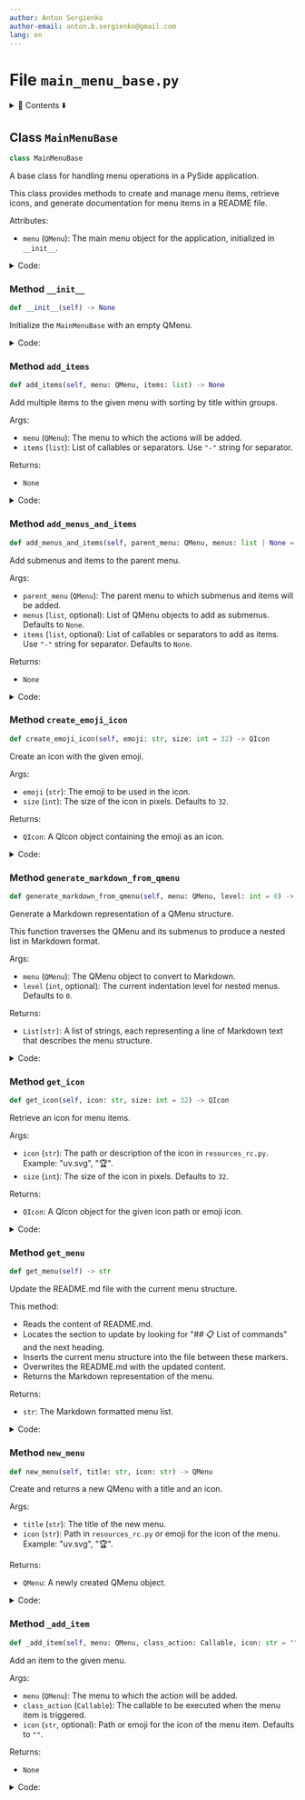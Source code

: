 ```yaml
---
author: Anton Sergienko
author-email: anton.b.sergienko@gmail.com
lang: en
---
```


# File `main_menu_base.py`

<details>
<summary>📖 Contents ⬇️</summary>

## Contents

- [Class `MainMenuBase`](#class-mainmenubase)
  - [Method `__init__`](#method-__init__)
  - [Method `add_items`](#method-add_items)
  - [Method `add_menus_and_items`](#method-add_menus_and_items)
  - [Method `create_emoji_icon`](#method-create_emoji_icon)
  - [Method `generate_markdown_from_qmenu`](#method-generate_markdown_from_qmenu)
  - [Method `get_icon`](#method-get_icon)
  - [Method `get_menu`](#method-get_menu)
  - [Method `new_menu`](#method-new_menu)
  - [Method `_add_item`](#method-_add_item)

</details>

## Class `MainMenuBase`

```python
class MainMenuBase
```

A base class for handling menu operations in a PySide application.

This class provides methods to create and manage menu items,
retrieve icons, and generate documentation for menu items in a README file.

Attributes:

- `menu` (`QMenu`): The main menu object for the application, initialized in `__init__`.

<details>
<summary>Code:</summary>

```python
class MainMenuBase:

    def __init__(self) -> None:
        """Initialize the `MainMenuBase` with an empty QMenu."""
        self.menu = QMenu()

    def add_items(self, menu: QMenu, items: list) -> None:
        """Add multiple items to the given menu with sorting by title within groups.

        Args:

        - `menu` (`QMenu`): The menu to which the actions will be added.
        - `items` (`list`): List of callables or separators. Use `"-"` string for separator.

        Returns:

        - `None`

        """
        # Split the list into groups by separators
        groups = []
        current_group = []

        for item in items:
            if item == "-":
                if current_group:  # Add group only if it's not empty
                    groups.append(current_group)
                    current_group = []
                groups.append(["-"])  # Separator as a separate group
            else:
                current_group.append(item)

        # Add the last group if it's not empty
        if current_group:
            groups.append(current_group)

        # Process each group
        for group in groups:
            if group == ["-"]:
                menu.addSeparator()
            else:
                # Sort group by title
                sorted_group = sorted(group, key=lambda x: x.title if hasattr(x, "title") else "")

                # Add sorted items
                for item in sorted_group:
                    self._add_item(menu, item)

    def add_menus_and_items(self, parent_menu: QMenu, menus: list | None = None, items: list | None = None) -> None:
        """Add submenus and items to the parent menu.

        Args:

        - `parent_menu` (`QMenu`): The parent menu to which submenus and items will be added.
        - `menus` (`list`, optional): List of QMenu objects to add as submenus. Defaults to `None`.
        - `items` (`list`, optional): List of callables or separators to add as items. Use `"-"` string for separator.
          Defaults to `None`.

        Returns:

        - `None`

        """
        # Add submenus
        if menus:
            for menu in menus:
                parent_menu.addMenu(menu)

        # Add separator between submenus and items if both exist
        if menus and items:
            parent_menu.addSeparator()

        # Add menu items
        if items:
            self.add_items(parent_menu, items)

    def create_emoji_icon(self, emoji: str, size: int = 32) -> QIcon:
        """Create an icon with the given emoji.

        Args:

        - `emoji` (`str`): The emoji to be used in the icon.
        - `size` (`int`): The size of the icon in pixels. Defaults to `32`.

        Returns:

        - `QIcon`: A QIcon object containing the emoji as an icon.

        """
        pixmap = QPixmap(size, size)
        pixmap.fill(Qt.GlobalColor.transparent)

        painter = QPainter(pixmap)
        font = QFont()
        font.setPointSize(int(size * 0.8))
        painter.setFont(font)
        painter.drawText(pixmap.rect(), Qt.AlignmentFlag.AlignCenter, emoji)
        painter.end()

        return QIcon(pixmap)

    def generate_markdown_from_qmenu(self, menu: QMenu, level: int = 0) -> list[str]:
        """Generate a Markdown representation of a QMenu structure.

        This function traverses the QMenu and its submenus to produce a nested list in Markdown format.

        Args:

        - `menu` (`QMenu`): The QMenu object to convert to Markdown.
        - `level` (`int`, optional): The current indentation level for nested menus. Defaults to `0`.

        Returns:

        - `List[str]`: A list of strings, each representing a line of Markdown text that describes the menu structure.

        """
        markdown_lines: list[str] = []
        for action in menu.actions():
            if action.menu():  # If the action has a submenu
                # Add a header for the submenu
                markdown_lines.append(f"{'  ' * level}- **{action.text()}**")
                # Recursively traverse the submenu
                submenu = action.menu()
                if isinstance(submenu, QMenu):
                    markdown_lines.extend(self.generate_markdown_from_qmenu(submenu, level + 1))
            else:
                # Add a regular menu item
                icon = (
                    getattr(action, "icon_name", "")
                    if hasattr(action, "icon_name") and "." not in getattr(action, "icon_name", "")
                    else ""
                )
                if action.text():
                    markdown_lines.append(f"{'  ' * level}- {icon} {action.text()}")
        return markdown_lines

    def get_icon(self, icon: str, size: int = 32) -> QIcon:
        """Retrieve an icon for menu items.

        Args:

        - `icon` (`str`): The path or description of the icon in `resources_rc.py`. Example: "uv.svg", "🏆".
        - `size` (`int`): The size of the icon in pixels. Defaults to `32`.

        Returns:

        - `QIcon`: A QIcon object for the given icon path or emoji icon.

        """
        if ".svg" in icon:
            # Load the icon from the assets if it's an SVG file
            return QIcon(f":/assets/{icon}")
        # Generate a safe filename for the emoji icon
        filename = f"emoji_{'_'.join(f'{ord(c):X}' for c in icon)}.png"
        icon_folder = h.dev.get_project_root() / "temp" / "icons"
        icon_path = icon_folder / filename

        if icon_path.exists():
            # If the icon already exists, load it from the file
            return QIcon(str(icon_path))
        return self.create_emoji_icon(icon, size)

    def get_menu(self) -> str:
        """Update the README.md file with the current menu structure.

        This method:

        - Reads the content of README.md.
        - Locates the section to update by looking for "## 📋 List of commands" and the next heading.
        - Inserts the current menu structure into the file between these markers.
        - Overwrites the README.md with the updated content.
        - Returns the Markdown representation of the menu.

        Returns:

        - `str`: The Markdown formatted menu list.

        """
        filename = h.dev.get_project_root() / "README.md"
        list_of_menu = "\n".join(self.generate_markdown_from_qmenu(self.menu))

        h.md.replace_section(filename, list_of_menu, "## 📋 List of commands")

        return list_of_menu

    def new_menu(self, title: str, icon: str) -> QMenu:
        """Create and returns a new QMenu with a title and an icon.

        Args:

        - `title` (`str`): The title of the new menu.
        - `icon` (`str`): Path in `resources_rc.py` or emoji for the icon of the menu. Example: "uv.svg", "🏆".

        Returns:

        - `QMenu`: A newly created QMenu object.

        """
        menu = QMenu(title, None)
        menu.setIcon(self.get_icon(icon))
        return menu

    def _add_item(self, menu: QMenu, class_action: Callable, icon: str = "") -> None:
        """Add an item to the given menu.

        Args:

        - `menu` (`QMenu`): The menu to which the action will be added.
        - `class_action` (`Callable`): The callable to be executed when the menu item is triggered.
        - `icon` (`str`, optional): Path or emoji for the icon of the menu item. Defaults to `""`.

        Returns:

        - `None`

        """
        action_instance = class_action(parent=self)

        # Add visual emphasis for bold items
        title_text = action_instance.title
        if hasattr(action_instance, "bold_title") and action_instance.bold_title:
            title_text = f"★ {action_instance.title}"

        if icon:
            action = QAction(self.get_icon(icon), title_text)
            action.triggered.connect(action_instance)
            setattr(action, "icon_name", icon)  # noqa: B010
        elif hasattr(action_instance, "icon") and action_instance.icon:
            action = QAction(self.get_icon(action_instance.icon), title_text)
            action.triggered.connect(action_instance)
            setattr(action, "icon_name", action_instance.icon)  # noqa: B010
        else:
            action = QAction(title_text)
            action.triggered.connect(action_instance)

        # Apply bold font styling (works in system tray menu)
        if hasattr(action_instance, "bold_title") and action_instance.bold_title:
            font = action.font()
            font.setBold(True)
            action.setFont(font)

        setattr(self, f"action_{class_action.__name__}", action)
        menu.addAction(action)
```

</details>

### Method `__init__`

```python
def __init__(self) -> None
```

Initialize the `MainMenuBase` with an empty QMenu.

<details>
<summary>Code:</summary>

```python
def __init__(self) -> None:
        self.menu = QMenu()
```

</details>

### Method `add_items`

```python
def add_items(self, menu: QMenu, items: list) -> None
```

Add multiple items to the given menu with sorting by title within groups.

Args:

- `menu` (`QMenu`): The menu to which the actions will be added.
- `items` (`list`): List of callables or separators. Use `"-"` string for separator.

Returns:

- `None`

<details>
<summary>Code:</summary>

```python
def add_items(self, menu: QMenu, items: list) -> None:
        # Split the list into groups by separators
        groups = []
        current_group = []

        for item in items:
            if item == "-":
                if current_group:  # Add group only if it's not empty
                    groups.append(current_group)
                    current_group = []
                groups.append(["-"])  # Separator as a separate group
            else:
                current_group.append(item)

        # Add the last group if it's not empty
        if current_group:
            groups.append(current_group)

        # Process each group
        for group in groups:
            if group == ["-"]:
                menu.addSeparator()
            else:
                # Sort group by title
                sorted_group = sorted(group, key=lambda x: x.title if hasattr(x, "title") else "")

                # Add sorted items
                for item in sorted_group:
                    self._add_item(menu, item)
```

</details>

### Method `add_menus_and_items`

```python
def add_menus_and_items(self, parent_menu: QMenu, menus: list | None = None, items: list | None = None) -> None
```

Add submenus and items to the parent menu.

Args:

- `parent_menu` (`QMenu`): The parent menu to which submenus and items will be added.
- `menus` (`list`, optional): List of QMenu objects to add as submenus. Defaults to `None`.
- `items` (`list`, optional): List of callables or separators to add as items. Use `"-"` string for separator.
  Defaults to `None`.

Returns:

- `None`

<details>
<summary>Code:</summary>

```python
def add_menus_and_items(self, parent_menu: QMenu, menus: list | None = None, items: list | None = None) -> None:
        # Add submenus
        if menus:
            for menu in menus:
                parent_menu.addMenu(menu)

        # Add separator between submenus and items if both exist
        if menus and items:
            parent_menu.addSeparator()

        # Add menu items
        if items:
            self.add_items(parent_menu, items)
```

</details>

### Method `create_emoji_icon`

```python
def create_emoji_icon(self, emoji: str, size: int = 32) -> QIcon
```

Create an icon with the given emoji.

Args:

- `emoji` (`str`): The emoji to be used in the icon.
- `size` (`int`): The size of the icon in pixels. Defaults to `32`.

Returns:

- `QIcon`: A QIcon object containing the emoji as an icon.

<details>
<summary>Code:</summary>

```python
def create_emoji_icon(self, emoji: str, size: int = 32) -> QIcon:
        pixmap = QPixmap(size, size)
        pixmap.fill(Qt.GlobalColor.transparent)

        painter = QPainter(pixmap)
        font = QFont()
        font.setPointSize(int(size * 0.8))
        painter.setFont(font)
        painter.drawText(pixmap.rect(), Qt.AlignmentFlag.AlignCenter, emoji)
        painter.end()

        return QIcon(pixmap)
```

</details>

### Method `generate_markdown_from_qmenu`

```python
def generate_markdown_from_qmenu(self, menu: QMenu, level: int = 0) -> list[str]
```

Generate a Markdown representation of a QMenu structure.

This function traverses the QMenu and its submenus to produce a nested list in Markdown format.

Args:

- `menu` (`QMenu`): The QMenu object to convert to Markdown.
- `level` (`int`, optional): The current indentation level for nested menus. Defaults to `0`.

Returns:

- `List[str]`: A list of strings, each representing a line of Markdown text that describes the menu structure.

<details>
<summary>Code:</summary>

```python
def generate_markdown_from_qmenu(self, menu: QMenu, level: int = 0) -> list[str]:
        markdown_lines: list[str] = []
        for action in menu.actions():
            if action.menu():  # If the action has a submenu
                # Add a header for the submenu
                markdown_lines.append(f"{'  ' * level}- **{action.text()}**")
                # Recursively traverse the submenu
                submenu = action.menu()
                if isinstance(submenu, QMenu):
                    markdown_lines.extend(self.generate_markdown_from_qmenu(submenu, level + 1))
            else:
                # Add a regular menu item
                icon = (
                    getattr(action, "icon_name", "")
                    if hasattr(action, "icon_name") and "." not in getattr(action, "icon_name", "")
                    else ""
                )
                if action.text():
                    markdown_lines.append(f"{'  ' * level}- {icon} {action.text()}")
        return markdown_lines
```

</details>

### Method `get_icon`

```python
def get_icon(self, icon: str, size: int = 32) -> QIcon
```

Retrieve an icon for menu items.

Args:

- `icon` (`str`): The path or description of the icon in `resources_rc.py`. Example: "uv.svg", "🏆".
- `size` (`int`): The size of the icon in pixels. Defaults to `32`.

Returns:

- `QIcon`: A QIcon object for the given icon path or emoji icon.

<details>
<summary>Code:</summary>

```python
def get_icon(self, icon: str, size: int = 32) -> QIcon:
        if ".svg" in icon:
            # Load the icon from the assets if it's an SVG file
            return QIcon(f":/assets/{icon}")
        # Generate a safe filename for the emoji icon
        filename = f"emoji_{'_'.join(f'{ord(c):X}' for c in icon)}.png"
        icon_folder = h.dev.get_project_root() / "temp" / "icons"
        icon_path = icon_folder / filename

        if icon_path.exists():
            # If the icon already exists, load it from the file
            return QIcon(str(icon_path))
        return self.create_emoji_icon(icon, size)
```

</details>

### Method `get_menu`

```python
def get_menu(self) -> str
```

Update the README.md file with the current menu structure.

This method:

- Reads the content of README.md.
- Locates the section to update by looking for "## 📋 List of commands" and the next heading.
- Inserts the current menu structure into the file between these markers.
- Overwrites the README.md with the updated content.
- Returns the Markdown representation of the menu.

Returns:

- `str`: The Markdown formatted menu list.

<details>
<summary>Code:</summary>

```python
def get_menu(self) -> str:
        filename = h.dev.get_project_root() / "README.md"
        list_of_menu = "\n".join(self.generate_markdown_from_qmenu(self.menu))

        h.md.replace_section(filename, list_of_menu, "## 📋 List of commands")

        return list_of_menu
```

</details>

### Method `new_menu`

```python
def new_menu(self, title: str, icon: str) -> QMenu
```

Create and returns a new QMenu with a title and an icon.

Args:

- `title` (`str`): The title of the new menu.
- `icon` (`str`): Path in `resources_rc.py` or emoji for the icon of the menu. Example: "uv.svg", "🏆".

Returns:

- `QMenu`: A newly created QMenu object.

<details>
<summary>Code:</summary>

```python
def new_menu(self, title: str, icon: str) -> QMenu:
        menu = QMenu(title, None)
        menu.setIcon(self.get_icon(icon))
        return menu
```

</details>

### Method `_add_item`

```python
def _add_item(self, menu: QMenu, class_action: Callable, icon: str = "") -> None
```

Add an item to the given menu.

Args:

- `menu` (`QMenu`): The menu to which the action will be added.
- `class_action` (`Callable`): The callable to be executed when the menu item is triggered.
- `icon` (`str`, optional): Path or emoji for the icon of the menu item. Defaults to `""`.

Returns:

- `None`

<details>
<summary>Code:</summary>

```python
def _add_item(self, menu: QMenu, class_action: Callable, icon: str = "") -> None:
        action_instance = class_action(parent=self)

        # Add visual emphasis for bold items
        title_text = action_instance.title
        if hasattr(action_instance, "bold_title") and action_instance.bold_title:
            title_text = f"★ {action_instance.title}"

        if icon:
            action = QAction(self.get_icon(icon), title_text)
            action.triggered.connect(action_instance)
            setattr(action, "icon_name", icon)  # noqa: B010
        elif hasattr(action_instance, "icon") and action_instance.icon:
            action = QAction(self.get_icon(action_instance.icon), title_text)
            action.triggered.connect(action_instance)
            setattr(action, "icon_name", action_instance.icon)  # noqa: B010
        else:
            action = QAction(title_text)
            action.triggered.connect(action_instance)

        # Apply bold font styling (works in system tray menu)
        if hasattr(action_instance, "bold_title") and action_instance.bold_title:
            font = action.font()
            font.setBold(True)
            action.setFont(font)

        setattr(self, f"action_{class_action.__name__}", action)
        menu.addAction(action)
```

</details>
